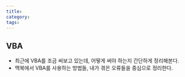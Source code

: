 ```yaml
---
title: 
category: 
tags: 
---
```


## VBA

- 최근에 VBA를 조금 써보고 있는데, 어떻게 써야 하는지 간단하게 정리해본다.
- 맥북에서 VBA를 사용하는 방법들, 내가 겪은 오류들을 중심으로 정리한다.
